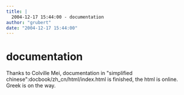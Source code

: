 ```yaml
---
title: |
  2004-12-17 15:44:00 - documentation
author: "grubert"
date: "2004-12-17 15:44:00"
---
```


# documentation

Thanks to Colville Mei, documentation in "simplified
chinese":docbook/zh_cn/html/index.html is finished, the html is online.
Greek is on the way.



